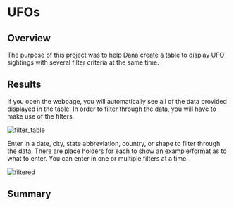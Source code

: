 # UFOs

## Overview
The purpose of this project was to help Dana create a table to display UFO sightings with several filter criteria at the same time.

## Results
If you open the webpage, you will automatically see all of the data provided displayed in the table. In order to filter through the data, you will have to make use of the filters. 

![filter_table](https://user-images.githubusercontent.com/71397190/102727976-d64dba80-42ee-11eb-8ae9-c6402fd50ac8.PNG)


Enter in a date, city, state abbreviation, country, or shape to filter through the data. There are place holders for each to show an example/format as to what to enter. You can enter in one or multiple filters at a time. 

![filtered](https://user-images.githubusercontent.com/71397190/102727977-d77ee780-42ee-11eb-8250-06197300bee3.PNG)

## Summary
